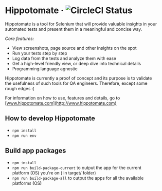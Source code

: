 # Hippotomate &middot; ![CircleCI Status](https://circleci.com/gh/MihaiValentin/hippotomate.svg?style=shield&circle-token=3e97efa241fd2343b3a3317c197cfc7b63f39c9a)

Hippotomate is a tool for Selenium that will provide valuable insights in your automated tests and present them in a meaningful and concise way.

*Core features:*
* View screenshots, page source and other insights on the spot
* Run your tests step by step
* Log data from the tests and analyze them with ease
* Get a high-level friendly view, or deep dive into technical details
* Programming language agnostic

Hippotomate is currently a proof of concept and its purpose is to validate the usefulness of such tools for QA engineers. Therefore, except some rough edges :)

For information on how to use, features and details, go to [www.hippotomate.com](http://www.hippotomate.com)

## How to develop Hippotomate

* `npm install`
* `npm run env`

## Build app packages

* `npm install`
* `npm run build-package-current` to output the app for the current platform (OS) you're on ( in target/ folder)
* `npm run build-package-all` to output the apps for all the available platforms (OS)
